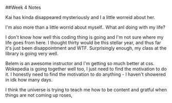 ##Week 4 Notes

Kai has kinda disappeared mysteriously and I a little worreid about her. 

I'm also more than a little worrid about myself.. What anI doing with my life?

I don't know how well this coding thing is going and I'm not sure where my life goes from here. I thought thirty would be this stellar year, and thus far it's just been disappointment and WTF. Surprisingly enough, my class at the library is going very well. 

Belem is an awesome instructor and I'm getting so much better at css. Wokepedia is going together well too, I just need to find the motivation to do it. I honestly need to find the motivation to do anything - I haven't showered in idk how many days.

I think the universe is trying to teach me how to be content and gratful when things are not coming up roses,


